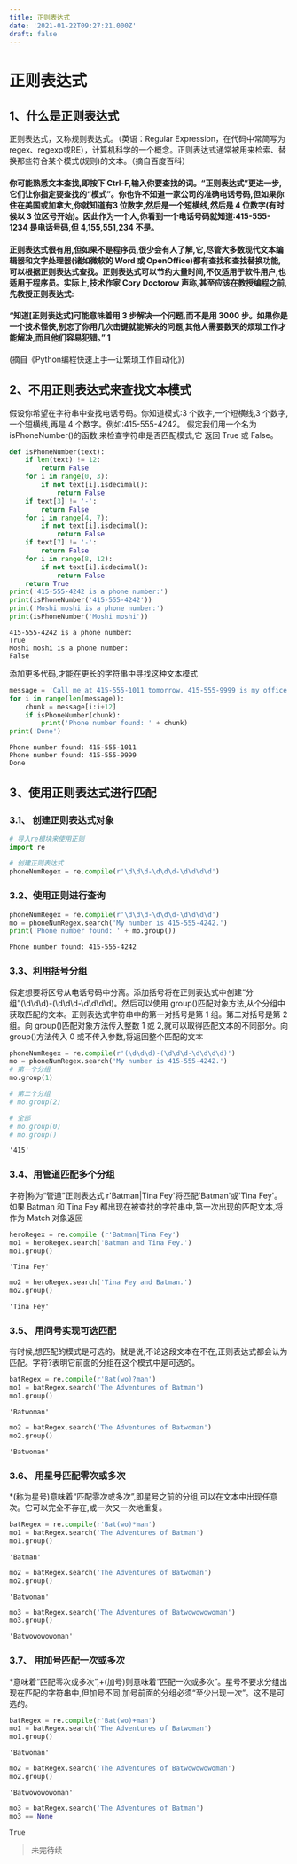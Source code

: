 ```yaml
---
title: 正则表达式
date: '2021-01-22T09:27:21.000Z'
draft: false
---
```


# 正则表达式

## 1、什么是正则表达式

正则表达式，又称规则表达式。（英语：Regular Expression，在代码中常简写为regex、regexp或RE），计算机科学的一个概念。正则表达式通常被用来检索、替换那些符合某个模式\(规则\)的文本。（摘自百度百科）

#### 你可能熟悉文本查找,即按下 Ctrl-F,输入你要查找的词。“正则表达式”更进一步,它们让你指定要查找的“模式”。你也许不知道一家公司的准确电话号码,但如果你住在美国或加拿大,你就知道有3 位数字,然后是一个短横线,然后是 4 位数字\(有时候以 3 位区号开始\)。因此作为一个人,你看到一个电话号码就知道:415-555-1234 是电话号码,但 4,155,551,234 不是。

#### 正则表达式很有用,但如果不是程序员,很少会有人了解,它,尽管大多数现代文本编辑器和文字处理器\(诸如微软的 Word 或 OpenOffice\)都有查找和查找替换功能,可以根据正则表达式查找。正则表达式可以节约大量时间,不仅适用于软件用户,也适用于程序员。实际上,技术作家 Cory Doctorow 声称,甚至应该在教授编程之前,先教授正则表达式:

#### “知道\[正则表达式\]可能意味着用 3 步解决一个问题,而不是用 3000 步。如果你是一个技术怪侠,别忘了你用几次击键就能解决的问题,其他人需要数天的烦琐工作才能解决,而且他们容易犯错。” 1

\(摘自《Python编程快速上手—让繁琐工作自动化》\)

## 2、不用正则表达式来查找文本模式

假设你希望在字符串中查找电话号码。你知道模式:3 个数字,一个短横线,3 个数字,一个短横线,再是 4 个数字。例如:415-555-4242。 假定我们用一个名为 isPhoneNumber\(\)的函数,来检查字符串是否匹配模式,它 返回 True 或 False。

```python
def isPhoneNumber(text):
    if len(text) != 12:
        return False
    for i in range(0, 3):
        if not text[i].isdecimal():
            return False
    if text[3] != '-':
        return False
    for i in range(4, 7):
        if not text[i].isdecimal():
            return False
    if text[7] != '-':
        return False
    for i in range(8, 12):
        if not text[i].isdecimal():
            return False
    return True
print('415-555-4242 is a phone number:')
print(isPhoneNumber('415-555-4242'))
print('Moshi moshi is a phone number:')
print(isPhoneNumber('Moshi moshi'))
```

```text
415-555-4242 is a phone number:
True
Moshi moshi is a phone number:
False
```

添加更多代码,才能在更长的字符串中寻找这种文本模式

```python
message = 'Call me at 415-555-1011 tomorrow. 415-555-9999 is my office.'
for i in range(len(message)):
    chunk = message[i:i+12]
    if isPhoneNumber(chunk):
        print('Phone number found: ' + chunk)
print('Done')
```

```text
Phone number found: 415-555-1011
Phone number found: 415-555-9999
Done
```

## 3、使用正则表达式进行匹配

### 3.1、 创建正则表达式对象

```python
# 导入re模块来使用正则
import re
```

```python
# 创建正则表达式
phoneNumRegex = re.compile(r'\d\d\d-\d\d\d-\d\d\d\d')
```

### 3.2、使用正则进行查询

```python
phoneNumRegex = re.compile(r'\d\d\d-\d\d\d-\d\d\d\d')
mo = phoneNumRegex.search('My number is 415-555-4242.')
print('Phone number found: ' + mo.group())
```

```text
Phone number found: 415-555-4242
```

### 3.3、利用括号分组

假定想要将区号从电话号码中分离。添加括号将在正则表达式中创建“分组”\(\d\d\d\)-\(\d\d\d-\d\d\d\d\)。然后可以使用 group\(\)匹配对象方法,从个分组中获取匹配的文本。正则表达式字符串中的第一对括号是第 1 组。第二对括号是第 2 组。向 group\(\)匹配对象方法传入整数 1 或 2,就可以取得匹配文本的不同部分。向 group\(\)方法传入 0 或不传入参数,将返回整个匹配的文本

```python
phoneNumRegex = re.compile(r'(\d\d\d)-(\d\d\d-\d\d\d\d)')
mo = phoneNumRegex.search('My number is 415-555-4242.')
# 第一个分组
mo.group(1)

# 第二个分组
# mo.group(2)

# 全部
# mo.group(0)
# mo.group()
```

```text
'415'
```

### 3.4、用管道匹配多个分组

字符\|称为“管道”正则表达式 r'Batman\|Tina Fey'将匹配'Batman'或'Tina Fey'。如果 Batman 和 Tina Fey 都出现在被查找的字符串中,第一次出现的匹配文本,将作为 Match 对象返回

```python
heroRegex = re.compile (r'Batman|Tina Fey')
mo1 = heroRegex.search('Batman and Tina Fey.')
mo1.group()
```

```text
'Tina Fey'
```

```python
mo2 = heroRegex.search('Tina Fey and Batman.')
mo2.group()
```

```text
'Tina Fey'
```

### 3.5、 用问号实现可选匹配

有时候,想匹配的模式是可选的。就是说,不论这段文本在不在,正则表达式都会认为匹配。字符?表明它前面的分组在这个模式中是可选的。

```python
batRegex = re.compile(r'Bat(wo)?man')
mo1 = batRegex.search('The Adventures of Batman')
mo1.group()
```

```text
'Batwoman'
```

```python
mo2 = batRegex.search('The Adventures of Batwoman')
mo2.group()
```

```text
'Batwoman'
```

### 3.6、 用星号匹配零次或多次

\*\(称为星号\)意味着“匹配零次或多次”,即星号之前的分组,可以在文本中出现任意次。它可以完全不存在,或一次又一次地重复。

```python
batRegex = re.compile(r'Bat(wo)*man')
mo1 = batRegex.search('The Adventures of Batman')
mo1.group()
```

```text
'Batman'
```

```python
mo2 = batRegex.search('The Adventures of Batwoman')
mo2.group()
```

```text
'Batwoman'
```

```python
mo3 = batRegex.search('The Adventures of Batwowowowoman')
mo3.group()
```

```text
'Batwowowowoman'
```

### 3.7、 用加号匹配一次或多次

\*意味着“匹配零次或多次”,+\(加号\)则意味着“匹配一次或多次”。星号不要求分组出现在匹配的字符串中,但加号不同,加号前面的分组必须“至少出现一次”。这不是可选的。

```python
batRegex = re.compile(r'Bat(wo)+man')
mo1 = batRegex.search('The Adventures of Batwoman')
mo1.group()
```

```text
'Batwoman'
```

```python
mo2 = batRegex.search('The Adventures of Batwowowowoman')
mo2.group()
```

```text
'Batwowowowoman'
```

```python
mo3 = batRegex.search('The Adventures of Batman')
mo3 == None
```

```text
True
```

> 未完待续

